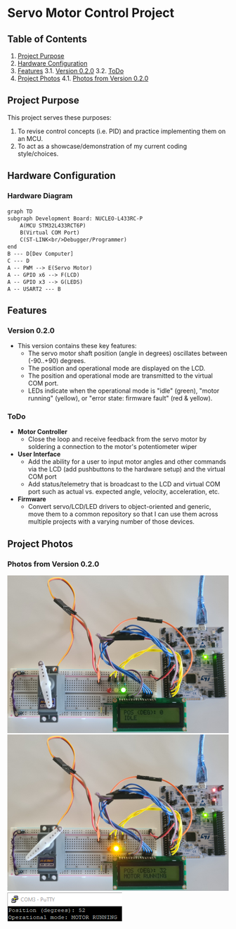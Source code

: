 # Servo Motor Control Project

## Table of Contents
1. [Project Purpose](#ProjectPurpose)
2. [Hardware Configuration](#HardwareConfiguration)
3. [Features](#Features)
    3.1. [Version 0.2.0](#Version0.2.0)
    3.2. [ToDo](#ToDo)
4. [Project Photos](#ProjectPhotos)
    4.1. [Photos from Version 0.2.0](#PhotosFromVersion0.2.0)
    
## Project Purpose <a name="ProjectPurpose"></a>
This project serves these purposes:
1. To revise control concepts (i.e. PID) and practice implementing them on an MCU.
2. To act as a showcase/demonstration of my current coding style/choices.

## Hardware Configuration <a name="HardwareConfiguration"></a>

### Hardware Diagram<a name="HardwareDiagram"></a>

```mermaid
graph TD
subgraph Development Board: NUCLEO-L433RC-P
    A(MCU STM32L433RCT6P)
    B(Virtual COM Port)
    C(ST-LINK<br/>Debugger/Programmer)
end
B --- D[Dev Computer]
C --- D
A -- PWM --> E(Servo Motor)
A -- GPIO x6 --> F(LCD)
A -- GPIO x3 --> G(LEDS)
A -- USART2 --- B
```
## Features <a name="Features"></a>

### Version 0.2.0 <a name="Version0.2.0"></a>
- This version contains these key features:
    - The servo motor shaft position (angle in degrees) oscillates between (-90..+90) degrees.
    - The position and operational mode are displayed on the LCD.
    - The position and operational mode are transmitted to the virtual COM port.
    - LEDs indicate when the operational mode is "idle" (green), "motor running" (yellow), or "error state: firmware fault" (red & yellow).

### ToDo <a name="ToDo"></a>

- **Motor Controller**
    - Close the loop and receive feedback from the servo motor by soldering a connection to the motor's potentiometer wiper
- **User Interface**
	- Add the ability for a user to input motor angles and other commands via the LCD (add pushbuttons to the hardware setup) and the virtual COM port
	- Add status/telemetry that is broadcast to the LCD and virtual COM port such as actual vs. expected angle, velocity, acceleration, etc.
- **Firmware**
	- Convert servo/LCD/LED drivers to object-oriented and generic, move them to a common repository so that I can use them across multiple projects with a varying number of those devices.

## Project Photos <a name="ProjectPhotos"></a>

### Photos from Version 0.2.0 <a name="PhotosFromVersion0.2.0"></a>

![Hardware Top View (System is Idle)](docs/PROJECT-PHOTOS/v0.2.0-HW-TopView-Idle.jpg?raw=true "v0.2.0-HW-TopView-Idle")
![Hardware Top View (Motor is Running)](docs/PROJECT-PHOTOS/v0.2.0-HW-TopView-MotorRunning.jpg?raw=true "v0.2.0-HW-TopView-MotorRunning")
![Virtual COM Port (Motor is Running)](docs/PROJECT-PHOTOS/v0.2.0-SW-VirtualCOMPort-MotorRunning.PNG?raw=true "v0.2.0-SW-VirtualCOMPort-MotorRunning")